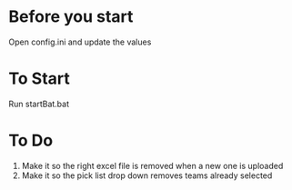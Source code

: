 # Before you start

Open config.ini and update the values

# To Start

Run startBat.bat

# To Do
1. Make it so the right excel file is removed when a new one is uploaded
2. Make it so the pick list drop down removes teams already selected